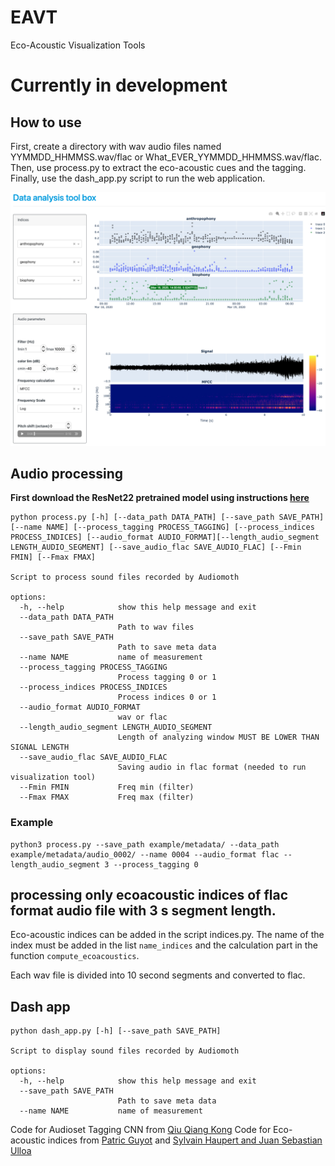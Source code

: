 # EAVT
Eco-Acoustic Visualization Tools

# Currently in development


## How to use

First, create a directory with wav audio files named YYMMDD_HHMMSS.wav/flac or What_EVER_YYMMDD_HHMMSS.wav/flac. 
Then, use process.py to extract the eco-acoustic cues and the tagging.
Finally, use the dash_app.py script to run the web application.



![plot](image.png)

## Audio processing
**First download the ResNet22 pretrained model using instructions [here](https://github.com/qiuqiangkong/audioset_tagging_cnn#audio-tagging-using-pretrained-models)**

```
python process.py [-h] [--data_path DATA_PATH] [--save_path SAVE_PATH] [--name NAME] [--process_tagging PROCESS_TAGGING] [--process_indices PROCESS_INDICES] [--audio_format AUDIO_FORMAT][--length_audio_segment LENGTH_AUDIO_SEGMENT] [--save_audio_flac SAVE_AUDIO_FLAC] [--Fmin FMIN] [--Fmax FMAX]

Script to process sound files recorded by Audiomoth

options:
  -h, --help            show this help message and exit
  --data_path DATA_PATH
                        Path to wav files
  --save_path SAVE_PATH
                        Path to save meta data
  --name NAME           name of measurement
  --process_tagging PROCESS_TAGGING
                        Process tagging 0 or 1
  --process_indices PROCESS_INDICES
                        Process indices 0 or 1
  --audio_format AUDIO_FORMAT
                        wav or flac
  --length_audio_segment LENGTH_AUDIO_SEGMENT
                        Length of analyzing window MUST BE LOWER THAN SIGNAL LENGTH
  --save_audio_flac SAVE_AUDIO_FLAC
                        Saving audio in flac format (needed to run visualization tool)
  --Fmin FMIN           Freq min (filter)
  --Fmax FMAX           Freq max (filter)

```
### Example

```
python3 process.py --save_path example/metadata/ --data_path example/metadata/audio_0002/ --name 0004 --audio_format flac --length_audio_segment 3 --process_tagging 0
```
processing only ecoacoustic indices of flac format audio file with 3 s segment length.
-----------
Eco-acoustic indices can be added in the script indices.py.
The name of the index must be added in the list `name_indices` and the calculation part in the function `compute_ecoacoustics`. 

Each wav file is divided into 10 second segments and converted to flac.


## Dash app

```
python dash_app.py [-h] [--save_path SAVE_PATH]

Script to display sound files recorded by Audiomoth

options:
  -h, --help            show this help message and exit
  --save_path SAVE_PATH
                        Path to save meta data
  --name NAME           name of measurement
```



Code for Audioset Tagging CNN from [Qiu Qiang Kong](https://github.com/qiuqiangkong/audioset_tagging_cnn)
Code for Eco-acoustic indices from [Patric Guyot](https://github.com/patriceguyot/Acoustic_Indices) and [Sylvain Haupert and Juan Sebastian Ulloa](https://github.com/scikit-maad/scikit-maad)